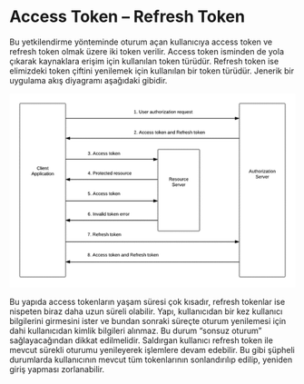 # Access Token – Refresh Token

Bu yetkilendirme yönteminde oturum açan kullanıcıya access token ve refresh token olmak üzere iki token verilir. Access token isminden de yola çıkarak kaynaklara erişim için kullanılan token türüdür. Refresh token ise elimizdeki token çiftini yenilemek için kullanılan bir token türüdür. Jenerik bir uygulama akış diyagramı aşağıdaki gibidir.

![https://docs.wso2.com/display/IS530/Refresh+Token+Grant adresinden alınmıştır.](<../../.gitbook/assets/image (22).png>)

Bu yapıda access tokenların yaşam süresi çok kısadır, refresh tokenlar ise nispeten biraz daha uzun süreli olabilir. Yapı, kullanıcıdan bir kez kullanıcı bilgilerini girmesini ister ve bundan sonraki süreçte oturum yenilemesi için dahi kullanıcıdan kimlik bilgileri alınmaz. Bu durum “sonsuz oturum” sağlayacağından dikkat edilmelidir. Saldırgan kullanıcı refresh token ile mevcut sürekli oturumu yenileyerek işlemlere devam edebilir. Bu gibi şüpheli durumlarda kullanıcının mevcut tüm tokenlarının sonlandırılıp edilip, yeniden giriş yapması zorlanabilir.
